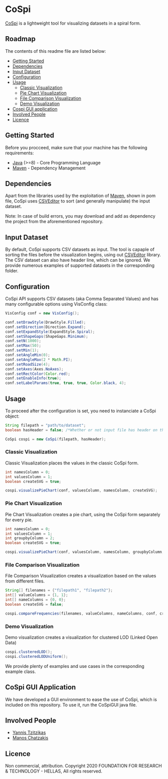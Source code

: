 # CoSpi

[CoSpi](http://users.ics.forth.gr/tzitzik/demos/cospi/) is a lightweight tool for visualizing datasets in a spiral form.

## Roadmap
The contents of this readme file are listed below:
* [Getting Started](https://github.com/YannisTzitzikas/cospiral/blob/master/README.md#getting-started)
* [Dependencies](https://github.com/YannisTzitzikas/cospiral/blob/master/README.md#dependencies)
* [Input Dataset](https://github.com/YannisTzitzikas/cospiral/blob/master/README.md#input-dataset)
* [Configuration](https://github.com/YannisTzitzikas/cospiral/blob/master/README.md#configuration)
* [Usage](https://github.com/YannisTzitzikas/cospiral/blob/master/README.md#usage)
  * [Classic Visualization](https://github.com/YannisTzitzikas/cospiral/blob/master/README.md#classic-visualization)
  * [Pie Chart Visualization](https://github.com/YannisTzitzikas/cospiral/blob/master/README.md#pie-chart-visualization)
  * [File Comparison Visualization](https://github.com/YannisTzitzikas/cospiral/blob/master/README.md#involved-people)
  * [Demo Visualization](https://github.com/YannisTzitzikas/cospiral/blob/master/README.md#demo-visualization)
* [Cospi GUI application](https://github.com/YannisTzitzikas/cospiral/blob/master/README.md#cospi-gui-application)
* [Involved People](https://github.com/YannisTzitzikas/cospiral/blob/master/README.md#involved-people)
* [Licence](https://github.com/YannisTzitzikas/cospiral/blob/master/README.md#licence)

## Getting Started

Before you procceed, make sure that your machine has the following requirements:
* [Java](https://www.java.com/en/) (>=8) - Core Programming Language
* [Maven](https://maven.apache.org/) - Dependency Management 


## Dependencies

Apart from the libraries used by the exploitation of [Maven](https://maven.apache.org/), shown in pom file, CoSpi uses [CSVEditor](https://github.com/MChatzakis/CSVEditor) to sort (and generally manipulate) the input dataset. 

Note: In case of build errors, you may download and add as dependency the project from the aforementioned repository.


## Input Dataset

By default, CoSpi supports CSV datasets as input. The tool is capaple of sorting the files before the visualization begins, using out [CSVEditor](https://github.com/MChatzakis/CSVEditor) library. The CSV dataset can also have header line, which can be ignored. We provide numerous examples of supported datasets in the corresponding folder.

## Configuration

CoSpi API supports CSV datasets (aka Comma Separated Values) and has many configurable options using VisConfig class:

``` java
VisConfig conf = new VisConfig();

conf.setDrawStyle(DrawStyle.Filled);
conf.setDirection(Direction.Expand);
conf.setExpandStyle(ExpandStyle.Spiral);
conf.setShapeGaps(ShapeGaps.Minimum);
conf.setN(1000);
conf.setMax(50);
conf.setMin(1);
conf.setAngleMin(0);
conf.setAngleMax(2 * Math.PI);
conf.setRoadSize(4);
conf.setAxes(Axes.NoAxes);
conf.setRectColor(Color.red);
conf.setEnableInfo(true);
conf.setLabelParams(true, true, true, Color.black, 4);
```

## Usage
To proceed after the configuration is set, you need to instanciate a CoSpi object:
``` java
String filepath = "path/to/dataset";
boolean hasHeader = false; /*Whether or not input file has header on the first line*/

CoSpi cospi = new CoSpi(filepath, hasHeader);
```

### Classic Visualization
Classic Visualization places the values in the classic CoSpi form.
``` java
int namesColumn = 0;
int valuesColumn = 1;
boolean createSVG = true;

cospi.visualizePieChart(conf, valuesColumn, namesColumn, createSVG);
```

### Pie Chart Visualization
Pie Chart Visualization creates a pie chart, using the CoSpi form separately for every pie.
``` java
int namesColumn = 0;
int valuesColumn = 1;
int groupbyColumn = 2;
boolean createSVG = true;

cospi.visualizePieChart(conf, valuesColumn, namesColumn, groupbyColumn, createSVG);
```

### File Comparison Visualization
File Comparison Visualization creates a visualization based on the values from different files.
``` java
String[] filenames = {"filepath1", "filepath2"};
int[] valueColumns = {1, 1};
int[] nameColumns = {0, 0};
boolean createSVG = false;

cospi.compareFrequencies(filenames, valueColumns, nameColumns, conf, createSVG);
```

### Demo Visualization
Demo visualization creates a visualization for clustered LOD (Linked Open Data)
``` java
cospi.clusteredLOD();
cospi.clusteredLODUniform();
```

We provide plenty of examples and use cases in the corresponding example class.

## CoSpi GUI Application
We have developed a GUI environment to ease the use of CoSpi, which is included on this repository. To use it, run the CoSpiGUI java file.


## Involved People
- [Yannis Tzitzikas](tzitzik@ics.forth.gr)
- [Manos Chatzakis](chatzakis@ics.forth.gr)


## Licence
Non commercial, attribution. 
Copyright 2020 FOUNDATION FOR RESEARCH & TECHNOLOGY - HELLAS, All rights reserved. 
